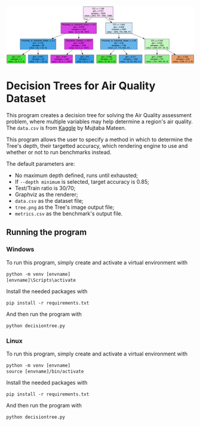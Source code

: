 <div align="center">
    <img src="https://raw.githubusercontent.com/OgawaSama/air-quality/master/tree.png" alt="tiny tree" width="1000"/>

</div> 

# Decision Trees for Air Quality Dataset

This program creates a decision tree for solving the Air Quality assessment problem, where multiple variables may help determine a region's air quality.
The `data.csv` is from [Kaggle](https://www.kaggle.com/datasets/mujtabamatin/air-quality-and-pollution-assessment) by Mujtaba Mateen.

This program allows the user to specify a method in which to determine the Tree's depth, their targetted accuracy, which rendering engine to use and whether or not to run benchmarks instead.

The default parameters are:
* No maximum depth defined, runs until exhausted;
* If `--depth minimum` is selected, target accuracy is 0.85;
* Test/Train ratio is 30/70;
* Graphviz as the renderer;
* `data.csv` as the dataset file;
* `tree.png` as the Tree's image output file;
* `metrics.csv` as the benchmark's output file.


## Running the program

### Windows
To run this program, simply create and activate a virtual environment with
```shell
python -m venv [envname]
[envname]\Scripts\activate
```

Install the needed packages with
```shell
pip install -r requirements.txt
```

And then run the program with
```shell
python decisiontree.py
```
### Linux
To run this program, simply create and activate a virtual environment with
```shell
python -m venv [envname]
source [envname]/bin/activate
```

Install the needed packages with
```shell
pip install -r requirements.txt
```

And then run the program with
```shell
python decisiontree.py
```

